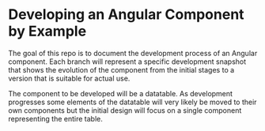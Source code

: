 # Developing an Angular Component by Example

The goal of this repo is to document the development process of an Angular component.  Each branch will represent a specific development snapshot that shows the evolution of the component from the initial stages to a version that is suitable for actual use.

The component to be developed will be a datatable.  As development progresses some elements of the datatable will very likely be moved to their own components but the initial design will focus on a single component representing the entire table.
